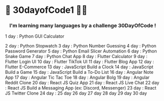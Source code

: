 # 👾  30dayofCode1 👨‍💻

<h3 align="center">I'm learning many languages by a challenge 30DayOfCode !</h3>

<p>1 day : Python GUI Calculator</p>
2 day : Python Stopwatch
3 day : Python Number Guessing
4 day : Python Password Generator
5 day : Python Email Slicer Automation
6 day : Python Snake Game
7 day : Python Chat App
8 day : Flutter Calculator
9 day : Flutter Login UI
10 day : Flutter TikTok UI
11 day : Flutter Blog App
12 day : Flutter E-Commerce
13 day : JavaScript Build a Clock
14 day : JavaScript Build a Game
15 day : JavaScript Build a To-Do List
16 day : Angular Note App
17 day : Angular Tic Tac Toe
18 day : Angular Bolg
19 day : Angular Reddit Clone
20 day : React JS Quiz App
21 day : React JS Live Chat
22 day : React JS Build a Messaging App (ex: Discord, Messenger)
23 day : React JS Twitter Clone
24 day : 
25 day
26 day 
27 day 
28 day
29 day
30 day
